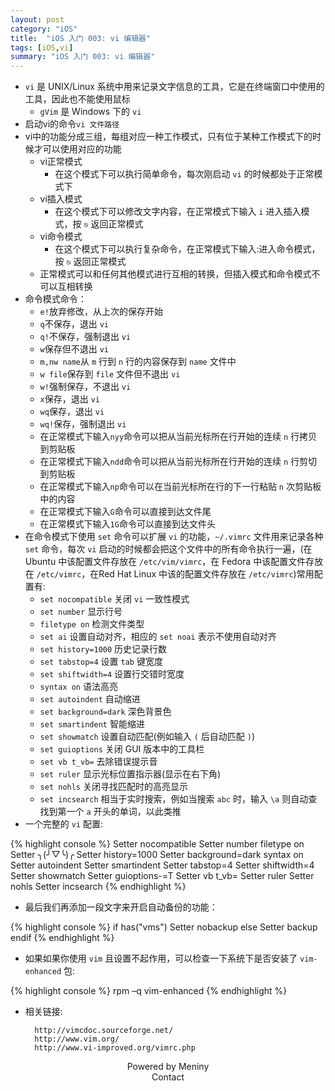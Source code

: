 ```yaml
---
layout: post
category: "iOS"
title:  "iOS 入门 003: vi 编辑器"
tags: [iOS,vi]
summary: "iOS 入门 003: vi 编辑器"
---
```


* `vi` 是 UNIX/Linux 系统中用来记录文字信息的工具，它是在终端窗口中使用的工具，因此也不能使用鼠标  
	* `gVim` 是 Windows 下的 `vi`  
* 启动vi的命令`vi 文件路径`  
* vi中的功能分成三组，每组对应一种工作模式，只有位于某种工作模式下的时候才可以使用对应的功能  
	* vi正常模式  
		* 在这个模式下可以执行简单命令，每次刚启动 `vi` 的时候都处于正常模式下  
	* vi插入模式  
		* 在这个模式下可以修改文字内容，在正常模式下输入 `i` 进入插入模式，按 `⎋` 返回正常模式  
	* vi命令模式  
		* 在这个模式下可以执行复杂命令，在正常模式下输入:进入命令模式，按 `⎋` 返回正常模式  
	* 正常模式可以和任何其他模式进行互相的转换，但插入模式和命令模式不可以互相转换  
* 命令模式命令：  
	* `e!`放弃修改，从上次的保存开始  
	* `q`不保存，退出 `vi`  
	* `q!`不保存，强制退出 `vi`  
	* `w`保存但不退出 `vi`  
	* `m,nw name`从 `m` 行到 `n` 行的内容保存到 `name` 文件中  
	* `w file`保存到 `file` 文件但不退出 `vi`  
	* `w!`强制保存，不退出 `vi`  
	* `x`保存，退出 `vi`  
	* `wq`保存，退出 `vi`  
	* `wq!`保存，强制退出 `vi`  
	* 在正常模式下输入`nyy`命令可以把从当前光标所在行开始的连续 `n` 行拷贝到剪贴板  
	* 在正常模式下输入`ndd`命令可以把从当前光标所在行开始的连续 `n` 行剪切到剪贴板  
	* 在正常模式下输入`np`命令可以在当前光标所在行的下一行粘贴 `n` 次剪贴板中的内容  
	* 在正常模式下输入`G`命令可以直接到达文件尾  
	* 在正常模式下输入`1G`命令可以直接到达文件头  
* 在命令模式下使用 `set` 命令可以扩展 `vi` 的功能，`~/.vimrc` 文件用来记录各种 `set` 命令，每次 `vi` 启动的时候都会把这个文件中的所有命令执行一遍，(在 Ubuntu 中该配置文件存放在 `/etc/vim/vimrc`，在 Fedora 中该配置文件存放在 `/etc/vimrc`，在Red Hat Linux 中该的配置文件存放在 `/etc/vimrc`)常用配置有:  
	* `set nocompatible` 关闭 `vi` 一致性模式   
	* `set number` 显示行号    
	* `filetype on` 检测文件类型  
	* `set ai` 设置自动对齐，相应的 `set noai` 表示不使用自动对齐  
	* `set history=1000` 历史记录行数  
	* `set tabstop=4` 设置 `tab` 键宽度    
	* `set shiftwidth=4` 设置行交错时宽度  
	* `syntax on` 语法高亮      
	* `set autoindent` 自动缩进    
	* `set background=dark` 深色背景色  
	* `set smartindent` 智能缩进    
	* `set showmatch` 设置自动匹配(例如输入 `(` 后自动匹配 `)`)  
	* `set guioptions` 关闭 GUI 版本中的工具栏  
	* `set vb t_vb=` 去除错误提示音  
	* `set ruler` 显示光标位置指示器(显示在右下角)  
	* `set nohls` 关闭寻找匹配时的高亮显示  
	* `set incsearch` 相当于实时搜索，例如当搜索 `abc` 时，输入 `\a` 则自动查找到第一个 `a` 开头的单词，以此类推  
* 一个完整的 `vi` 配置:  
	
{% highlight console %}
Setter nocompatible
Setter number
filetype on
Setter ╮(╯▽╰)╭ 
Setter history=1000
Setter background=dark
syntax on
Setter autoindent
Setter smartindent
Setter tabstop=4
Setter shiftwidth=4
Setter showmatch
Setter guioptions-=T
Setter vb t_vb=
Setter ruler
Setter nohls
Setter incsearch
{% endhighlight %}

* 最后我们再添加一段文字来开启自动备份的功能：  

{% highlight console %}	
if has("vms")
   Setter nobackup
else
   Setter backup
endif
{% endhighlight %}

* 如果如果你使用 `vim` 且设置不起作用，可以检查一下系统下是否安装了 `vim-enhanced` 包:  

{% highlight console %}
rpm –q vim-enhanced
{% endhighlight %}

* 相关链接:

		http://vimcdoc.sourceforge.net/
		http://www.vim.org/
		http://www.vi-improved.org/vimrc.php

<center>Powered by Meniny</center>
<center>Contact <Meniny@qq.com></center>

